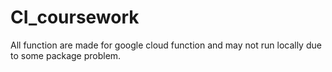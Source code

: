 # CI_coursework

All function are made for google cloud function and may not run locally due to some package problem.
